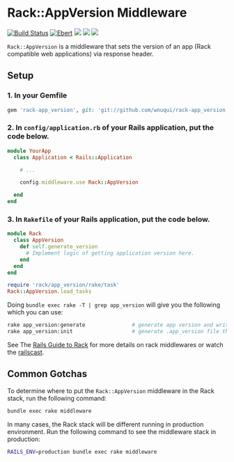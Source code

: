 # Rack::AppVersion Middleware
[![Build Status](https://semaphoreci.com/api/v1/wnuqui/rack-app_version/branches/master/badge.svg)](https://semaphoreci.com/wnuqui/rack-app_version) [![Ebert](https://ebertapp.io/github/wnuqui/rack-app_version.svg)](https://ebertapp.io/github/wnuqui/rack-app_version) <a href="https://codeclimate.com/github/wnuqui/rack-app_version"><img src="https://codeclimate.com/github/wnuqui/rack-app_version/badges/gpa.svg" /></a> <a href="https://codeclimate.com/github/wnuqui/rack-app_version"><img src="https://codeclimate.com/github/wnuqui/rack-app_version/badges/issue_count.svg" /></a> <a href="https://codeclimate.com/github/wnuqui/rack-app_version/coverage"><img src="https://codeclimate.com/github/wnuqui/rack-app_version/badges/coverage.svg" /></a>

`Rack::AppVersion` is a middleware that sets the version of an app (Rack compatible web applications) via response header.

## Setup

### 1. In your Gemfile

```ruby
gem 'rack-app_version', git: 'git://github.com/wnuqui/rack-app_version.git', branch: 'master'
```

### 2. In `config/application.rb` of your Rails application, put the code below.

```ruby
module YourApp
  class Application < Rails::Application

    # ...

    config.middleware.use Rack::AppVersion

  end
end
```

### 3. In `Rakefile` of your Rails application, put the code below.

```ruby
module Rack
  class AppVersion
    def self.generate_version
      # Implement logic of getting application version here.
    end
  end
end

require 'rack/app_version/rake/task'
Rack::AppVersion.load_tasks
```

Doing `bundle exec rake -T | grep app_version` will give you the following which you can use:

```bash
rake app_version:generate               # generate app version and write it in .app_version file
rake app_version:init                   # generate .app_version file that will contain application version
```

See The [Rails Guide to Rack](http://guides.rubyonrails.org/rails_on_rack.html) for more details on rack middlewares or watch the [railscast](http://railscasts.com/episodes/151-rack-middleware).

## Common Gotchas

To determine where to put the `Rack::AppVersion` middleware in the Rack stack, run the following command:

```bash
bundle exec rake middleware
```

In many cases, the Rack stack will be different running in production environment. Run the following command to see the middleware stack in production:

```bash
RAILS_ENV=production bundle exec rake middleware
```
